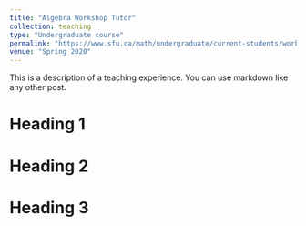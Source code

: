 ```yaml
---
title: "Algebra Workshop Tutor"
collection: teaching
type: "Undergraduate course"
permalink: "https://www.sfu.ca/math/undergraduate/current-students/workshops.html"
venue: "Spring 2020"
---
```


This is a description of a teaching experience. You can use markdown like any other post.

Heading 1
======

Heading 2
======

Heading 3
======
